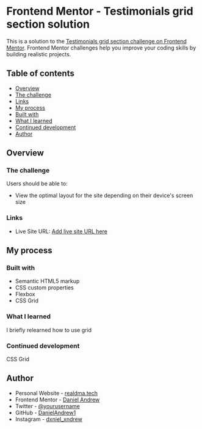 # Frontend Mentor - Testimonials grid section solution

This is a solution to the [Testimonials grid section challenge on Frontend Mentor](https://www.frontendmentor.io/challenges/testimonials-grid-section-Nnw6J7Un7). Frontend Mentor challenges help you improve your coding skills by building realistic projects. 

## Table of contents

- [Overview](#overview)
- [The challenge](#the-challenge)
- [Links](#links)
- [My process](#my-process)
- [Built with](#built-with)
- [What I learned](#what-i-learned)
- [Continued development](#continued-development)
- [Author](#author)


## Overview

### The challenge

Users should be able to:

- View the optimal layout for the site depending on their device's screen size


### Links

- Live Site URL: [Add live site URL here](https://your-live-site-url.com)

## My process

### Built with

- Semantic HTML5 markup
- CSS custom properties
- Flexbox
- CSS Grid

### What I learned

I briefly relearned how to use grid

### Continued development

CSS Grid

## Author

- Personal Website - [realdma.tech](https://www.realdma.tech)
- Frontend Mentor - [Daniel Andrew](https://www.frontendmentor.io/profile/DanielAndrew1)
- Twitter - [@yourusername](https://www.twitter.com/danny21769)
- GitHub - [DanielAndrew1](https://www.github.io/danielandrew1/)
- Instagram - [dxniel_xndrew](https://www.instagram/dxniel_xndrew/)
